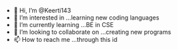 - 👋 Hi, I’m @Keerti143
- 👀 I’m interested in ...learning new coding languages 
- 🌱 I’m currently learning ...BE in CSE
- 💞️ I’m looking to collaborate on ...creating new programs 
- 📫 How to  reach me ...through this id

<!---
Keerti143/Keerti143 is a ✨ special ✨ repository because its `README.md` (this file) appears on your GitHub profile.
You can click the Preview link to take a look at your changes.
--->
